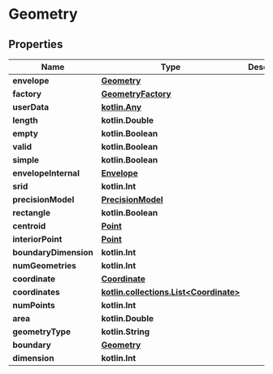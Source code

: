 
# Geometry

## Properties
Name | Type | Description | Notes
------------ | ------------- | ------------- | -------------
**envelope** | [**Geometry**](Geometry.md) |  |  [optional]
**factory** | [**GeometryFactory**](GeometryFactory.md) |  |  [optional]
**userData** | [**kotlin.Any**](.md) |  |  [optional]
**length** | **kotlin.Double** |  |  [optional]
**empty** | **kotlin.Boolean** |  |  [optional]
**valid** | **kotlin.Boolean** |  |  [optional]
**simple** | **kotlin.Boolean** |  |  [optional]
**envelopeInternal** | [**Envelope**](Envelope.md) |  |  [optional]
**srid** | **kotlin.Int** |  |  [optional]
**precisionModel** | [**PrecisionModel**](PrecisionModel.md) |  |  [optional]
**rectangle** | **kotlin.Boolean** |  |  [optional]
**centroid** | [**Point**](Point.md) |  |  [optional]
**interiorPoint** | [**Point**](Point.md) |  |  [optional]
**boundaryDimension** | **kotlin.Int** |  |  [optional]
**numGeometries** | **kotlin.Int** |  |  [optional]
**coordinate** | [**Coordinate**](Coordinate.md) |  |  [optional]
**coordinates** | [**kotlin.collections.List&lt;Coordinate&gt;**](Coordinate.md) |  |  [optional]
**numPoints** | **kotlin.Int** |  |  [optional]
**area** | **kotlin.Double** |  |  [optional]
**geometryType** | **kotlin.String** |  |  [optional]
**boundary** | [**Geometry**](Geometry.md) |  |  [optional]
**dimension** | **kotlin.Int** |  |  [optional]



